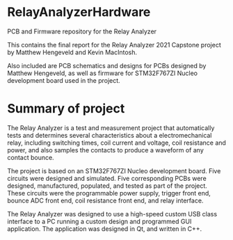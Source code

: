 # RelayAnalyzerHardware
PCB and Firmware repository for the Relay Analyzer

This contains the final report for the Relay Analyzer 2021 Capstone project by Matthew Hengeveld and Kevin MacIntosh.

Also included are PCB schematics and designs for PCBs designed by Matthew Hengeveld, as well as firmware for STM32F767ZI Nucleo development board used in the project.


# Summary of project
The Relay Analyzer is a test and measurement project that automatically tests and determines several characteristics about a electromechanical relay, including switching times, coil current and voltage, coil resistance and power, and also samples the contacts to produce a waveform of any contact bounce.

The project is based on an STM32F767ZI Nucleo development board. Five circuits were designed and simulated. Five corresponding PCBs were designed, manufactured, populated, and tested as part of the project. These circuits were the programmable power supply, trigger front end, bounce ADC front end, coil resistance front end, and relay interface.

The Relay Analyzer was designed to use a high-speed custom USB class interface to a PC running a custom design and programmed GUI application. The application was designed in Qt, and written in C++.
